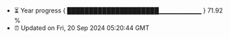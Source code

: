 - ⏳ Year progress { █████████████████████▁▁▁▁▁▁▁▁▁ } 71.92 %
- ⏰ Updated on Fri, 20 Sep 2024 05:20:44 GMT

